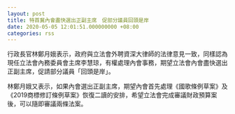 ```yaml
---
layout: post
title: 特首冀內會盡快選出正副主席　促部分議員回頭是岸
date: 2020-05-05 12:01:51.000000000 +08:00
categories: rss
---
```


行政長官林鄭月娥表示，政府與立法會外聘資深大律師的法律意見一致，同樣認為現任立法會內務委員會主席李慧琼，有權處理內會事務，期望立法會內會盡快選出正副主席，促請部分議員「回頭是岸」。

林鄭月娥又表示，如果內會選出正副主席，期望內會首先處理《國歌條例草案》及《2019商標修訂條例草案》恢復二讀的安排，希望立法會完成審議財政預算案後，可以隨即審議兩條法案。
